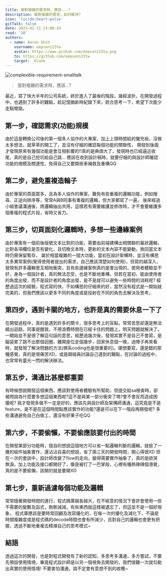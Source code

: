 ```yaml
---
title: 面對複雜的需求時，應該...?
description: 面對複雜的需求，如何解決?
icon: 'lucide:heart-pulse'
gitTalk: false
date: 2023-02-11 23:08:24
read: '10'
authors:
  - name: Aaron Shih
    username: eepson123tw
    avatar: https://www.github.com/eepson123tw.png
    to: https://github.com/eepson123tw
    target: _blank
---
```


![complexible-requirement-smalltalk](/images/smalltalk/complexible-requirement-smalltalk.webp)

> 面對複雜的需求時，應該...?

最近，寫了快大半年的公司系統，終於進入了最後的階段，幾經波折，在開發過程中，也遇到了許多的難點，趁記憶猶新時紀錄下來，統合思考一下，希望下次能少走點彎路。

## 第一步，確認需求(功能)規模

由於這是轉換公司後的第一個多人協作的大專案，加上上頭時間給的蠻充裕，沒做太多想法，就草草的開工了，並沒有仔細的確認每個功能的關聯性，
開發到後面才發現原來有幾個功能是會互相影響的!!真的是麻煩大了，發現時也已經逼近收尾，真的是自己挖坑給自己跳...
應該在收到設計稿時，就要仔細的與設計師確認功能的規模及關連性，免得自己又要開夜車補救及重構QQ

## 第二步，避免重複造輪子

由於專案的頁面眾多，且為多人協作的專案，難免有些重複的邏輯功能，例如搜尋、正逆向排序等，常常A與B同事有重複的邏輯，但大家都寫了一遍，
後來經過小組會議溝通後，將邏輯抽出共用，這樣若有需要維護並修改時，才不會要維護多個重複的程式片段，省時又省力。

## 第三步，切頁面刻化邏輯時，多想一些邊緣案例

由於專案有一個前後版號文本比對的功能，需要由前端建構出相關聯的巢狀邏輯，比對各項欄位是否有變化，且切換文本時，更新的文本內容不能變動，換回當文本時仍需保留暫存，
屬於相當複雜的一個大功能，當初在設計架構時，並沒有構思太多異常案例(覺得使用者提出的需求，自己應該清楚如何使用)，但寫的越深入，發現有許多邏輯會互相地衝突，且有些邊緣案例真的是會出現的，使用者體驗並不好，身為一個設計者，真的無法忍受，也是不斷地重構，但若在當初，能由使用者的角度出發，而不是設計者的角度出發，是不是就可以避免一些時間的消耗呢?
經歷過這次的經驗，程式寫的快，不如構思的仔細來的好，當然沒有程式是一開始就完美的，但我們應該以更多不同的角度或是投射在不同的角色去解決及思考。

## 第四步，遇到卡關的地方，也許是真的需要休息一下了

在開發過程中，真的是遇到許多的關卡，很多思考上的盲點，常常苦思卻還是無法繞出迴路，同事提醒我，不用浪費時間在已經卡住的問題上，明天問題就解決了。
一開始並不是很了解這句話的意思，經歷過幾次後，發現其實不是自己不會寫，是腦袋累了跳不出那個迴圈，離開座位走個幾步，回家休息個一晚，過陣子再來看時，就發現了解決問題的方法(佛系coding也是很重要的)。硬想要寫，還是錯的那種感覺，真的是很痛苦XD，或是跟組員討論自己遇到的難點，在討論的過程中，也常常有靈光一閃的解決辦法。

## 第五步，溝通比甚麼都重要

有時候想說開發這個東西，應該對使用者體驗有所幫助，但提交給sa檢查時，卻被問說為什麼要多想這個東西呢?這不是與某一部分衝突了嗎?會不會反而造成困擾呢?
我才發現多做不一定是好的，應該先與設計師及架構師溝通，這究竟是不是feature，是不是在這個時間點應該實作的功能?還是可以在下一階段再開發呢?
多些溝通避免自己白做工，還沒有好果子吃QQ

## 第六步，不要偷懶，不要偷應該要付出的時間

在開發某部分功能時，擅自的想說這個地方可以省一點邏輯判斷的邏輯，就偷了一層的組件抽象實作，還沾沾自喜的想說，省了兩三天的開發時間，開心得很XD
但在一次的會談中，設計師改變了flow的走向，變得需要實作抽象了，真的是欲哭無淚，加上功能及接口都開好了，像是被打了一巴掌般，心裡有種熱辣辣個港覺，真的是不要偷懶，該開的就是要開XD

## 第七步，重新過濾每個功能及邏輯

常常隨著開發時間的進行，程式碼庫越長越大，在不經意的情況下會許會使用一些不需要的變數及函式，刪刪減減，有些東西就這樣被遺忘了，但這並不是一個好現象，
程式庫應該是要時常回顧及改寫優化的，在每一次的優化及減化下，不論是時間複雜度或是程式碼的decode時間也會有所減少，且對自己的邏輯也會更有把握，透過不斷地重複去精煉自己的思考模式~

## 結語

透過這次的開發，也是對程式開發有了新的認知，多思考多溝通，多方嘗試，不要先預設使用情境，畢竟程式設計師是以另一個視角去開發的，我們很難一次就勾勒出真實的使用情境!
不要害怕溝通，說不定會有意想不到的收穫~
